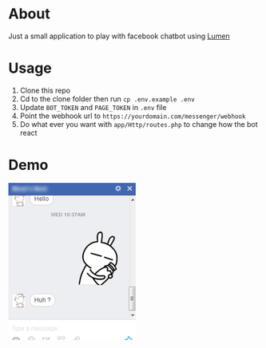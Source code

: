 # About
Just a small application to play with facebook chatbot using [Lumen](http://lumen.laravel.com/)

# Usage
1. Clone this repo
2. Cd to the clone folder then run `cp .env.example .env`
3. Update `BOT_TOKEN` and `PAGE_TOKEN` in `.env` file
4. Point the webhook url to `https://yourdomain.com/messenger/webhook`
5. Do what ever you want with `app/Http/routes.php` to change how the bot react
 
# Demo
![chatbot](https://raw.githubusercontent.com/minhchu/facebook-chatbot-lumen/master/demo.png)